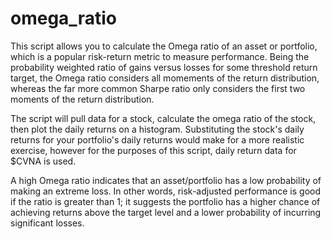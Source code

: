 # omega_ratio
This script allows you to calculate the Omega ratio of an asset or portfolio, which is a popular risk-return metric to measure performance. Being the probability weighted ratio of gains versus losses for some threshold return target, the Omega ratio considers all momements of the return distribution, whereas the far more common Sharpe ratio only considers the first two moments of the return distribution. 
 
The script will pull data for a stock, calculate the omega ratio of the stock, then plot the daily returns on a histogram. Substituting the stock's daily returns for your portfolio's daily returns would make for a more realistic exercise, however for the purposes of this script, daily return data for $CVNA is used.
 
A high Omega ratio indicates that an asset/portfolio has a low probability of making an extreme loss. In other words, risk-adjusted performance is good if the ratio is greater than 1; it suggests the portfolio has a higher chance of achieving returns above the target level and a lower probability of incurring significant losses. 
